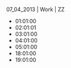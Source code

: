 07_04_2013 | Work | ZZ 
* 01:01:00
* 02:01:01
* 03:01:00
* 04:01:00
* 05:01:00
* 18:01:00
* 19:01:00

